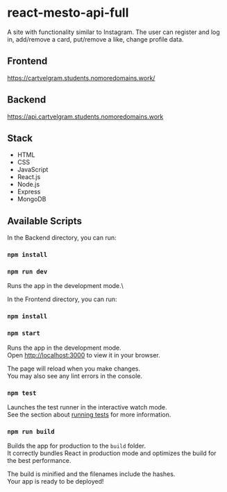 # react-mesto-api-full
A site with functionality similar to Instagram. 
The user can register and log in, add/remove a card, put/remove a like, change profile data.

## Frontend
https://cartvelgram.students.nomoredomains.work/

## Backend
https://api.cartvelgram.students.nomoredomains.work

## Stack
* HTML
* CSS
* JavaScript
* React.js
* Node.js
* Express
* MongoDB

## Available Scripts

In the Backend directory, you can run:

### `npm install`
### `npm run dev`

Runs the app in the development mode.\

In the Frontend directory, you can run:

### `npm install`
### `npm start`

Runs the app in the development mode.\
Open [http://localhost:3000](http://localhost:3000) to view it in your browser.

The page will reload when you make changes.\
You may also see any lint errors in the console.

### `npm test`

Launches the test runner in the interactive watch mode.\
See the section about [running tests](https://facebook.github.io/create-react-app/docs/running-tests) for more information.

### `npm run build`

Builds the app for production to the `build` folder.\
It correctly bundles React in production mode and optimizes the build for the best performance.

The build is minified and the filenames include the hashes.\
Your app is ready to be deployed!
